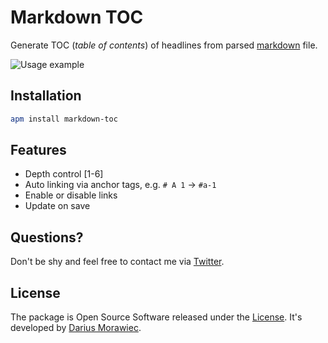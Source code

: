 # Markdown TOC

Generate TOC (*table of contents*) of headlines from parsed [markdown](http://en.wikipedia.org/wiki/Markdown) file.

![Usage example](https://raw.githubusercontent.com/voidplus/markdown-toc/master/RECORD.gif)

## Installation

```bash
apm install markdown-toc
```


## Features

- Depth control [1-6]
- Auto linking via  anchor tags, e.g.  `# A 1` → `#a-1`
- Enable or disable links
- Update on save


## Questions?

Don't be shy and feel free to contact me via [Twitter](http://twitter.voidplus.de).


## License

The package is Open Source Software released under the [License](LICENSE.md). It's developed by [Darius Morawiec](http://voidplus.de).